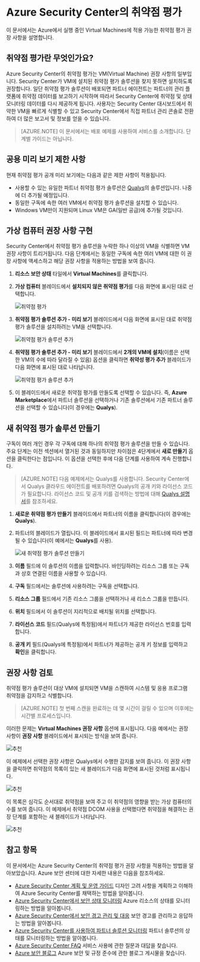 <properties
   pageTitle="Azure Security Center의 취약점 평가 | Microsoft Azure"
   description="이 문서에서는 취약점 평가 솔루션을 설치하여 가상 컴퓨터를 보호하는 데 도움이 되는 Azure Security Center의 권장 사항에 대해 설명합니다."
   services="security-center"
   documentationCenter="na"
   authors="YuriDio"
   manager="swadhwa"
   editor=""/>

<tags
   ms.service="security-center"
   ms.devlang="na"
   ms.topic="hero-article"
   ms.tgt_pltfrm="na"
   ms.workload="na"
   ms.date="09/27/2016"
   ms.author="yurid"/>

# Azure Security Center의 취약점 평가
이 문서에서는 Azure에서 실행 중인 Virtual Machines에 적용 가능한 취약점 평가 권장 사항을 설명합니다.

## 취약점 평가란 무엇인가요?

Azure Security Center의 취약점 평가는 VM(Virtual Machine) 권장 사항의 일부입니다. Security Center가 VM에 설치된 취약점 평가 솔루션을 찾지 못하면 설치하도록 권장합니다. 일단 취약점 평가 솔루션이 배포되면 파트너 에이전트는 파트너의 관리 플랫폼에 취약점 데이터를 보고하기 시작하며 따라서 Security Center에 취약점 및 상태 모니터링 데이터를 다시 제공하게 됩니다. 사용자는 Security Center 대시보드에서 취약한 VM을 빠르게 식별할 수 있고 Security Center에서 직접 파트너 관리 콘솔로 전환하여 더 많은 보고서 및 정보를 얻을 수 있습니다.

> [AZURE.NOTE] 이 문서에서는 배포 예제를 사용하여 서비스를 소개합니다. 단계별 가이드는 아닙니다.

## 공용 미리 보기 제한 사항

현재 취약점 평가 공개 미리 보기에는 다음과 같은 제한 사항이 적용됩니다.

- 사용할 수 있는 유일한 파트너 취약점 평가 솔루션은 [Qualys](https://www.qualys.com/lp/azure)의 솔루션입니다. 나중에 더 추가될 예정입니다.
- 동일한 구독에 속한 여러 VM에서 취약점 평가 솔루션을 설치할 수 있습니다.
- Windows VM만이 지원되며 Linux VM은 GA(일반 공급)에 추가될 것입니다.


## 가상 컴퓨터 권장 사항 구현

Security Center에서 취약점 평가 솔루션을 누락한 하나 이상의 VM을 식별하면 VM 권장 사항이 트리거됩니다. 다음 단계에서는 동일한 구독에 속한 여러 VM에 대한 이 권장 사항에 액세스하고 해당 권장 사항을 적용하는 방법을 보여 줍니다.

1. **리소스 보안 상태** 타일에서 **Virtual Machines**를 클릭합니다.
2. **가상 컴퓨터** 블레이드에서 **설치되지 않은 취약점 평가**를 다음 화면에 표시된 대로 선택합니다.

	![취약점 평가](./media/security-center-vulnerability-assessment-recommendations/security-center-vulnerability-assessment-fig1.png)

3. **취약점 평가 솔루션 추가 - 미리 보기** 블레이드에서 다음 화면에 표시된 대로 취약점 평가 솔루션을 설치하려는 VM을 선택합니다.

	![취약점 평가 솔루션 추가](./media/security-center-vulnerability-assessment-recommendations/security-center-vulnerability-assessment-fig2.png)

4. **취약점 평가 솔루션 추가 - 미리 보기** 블레이드에서 **2개의 VM에 설치**(이름은 선택한 VM의 수에 따라 달라질 수 있음) 옵션을 클릭하면 **취약성 평가 추가** 블레이드가 다음 화면에 표시된 대로 나타납니다.

	![취약점 평가 솔루션 추가](./media/security-center-vulnerability-assessment-recommendations/security-center-vulnerability-assessment-fig3.png)

5. 이 블레이드에서 새로운 취약점 평가를 만들도록 선택할 수 있습니다. 즉, **Azure Marketplace**에서 파트너 솔루션을 선택하거나 기존 솔루션에서 기존 파트너 솔루션을 선택할 수 있습니다(이 경우에는 **Qualys**).

## 새 취약점 평가 솔루션 만들기

구독이 여러 개인 경우 각 구독에 대해 하나의 취약점 평가 솔루션을 만들 수 있습니다. 주요 단계는 이전 섹션에서 열거된 것과 동일하지만 차이점은 4단계에서 **새로 만들기** 옵션을 클릭한다는 점입니다. 이 옵션을 선택한 후에 다음 단계를 사용하여 계속 진행합니다.

> [AZURE.NOTE] 다음 예제에서는 Qualys를 사용합니다. Security Center에서 Qualys 클라우드 에이전트를 배포하려면 Qualys의 공개 키와 라이선스 코드가 필요합니다. 라이선스 코드 및 공개 키를 검색하는 방법에 대해 [Qualys 설명서](https://community.qualys.com/docs/DOC-5823-deploying-qualys-cloud-agents-from-microsoft-azure-security-center)를 참조하세요.

1. **새로운 취약점 평가 만들기** 블레이드에서 파트너의 이름을 클릭합니다(이 경우에는 **Qualys**).
2. 파트너의 블레이드가 열립니다. 이 블레이드에서 표시된 필드는 파트너에 따라 변경될 수 있습니다(이 예에서는 **Qualys**를 사용).

	![새 취약점 평가 솔루션 만들기](./media/security-center-vulnerability-assessment-recommendations/security-center-vulnerability-assessment-fig7.png)

3. **이름** 필드에 이 솔루션의 이름을 입력합니다. 바인딩하려는 리소스 그룹 또는 구독과 상호 연결된 이름을 사용할 수 있습니다.
4. **구독** 필드에서는 솔루션에 사용하려는 구독을 선택합니다.
5. **리소스 그룹** 필드에서 기존 리소스 그룹을 선택하거나 새 리소스 그룹을 만듭니다.
6. **위치** 필드에서 이 솔루션이 지리적으로 배치될 위치를 선택합니다.
7. **라이선스 코드** 필드(Qualys에 특정됨)에서 파트너가 제공한 라이선스 번호를 입력합니다.
8. **공개 키** 필드(Qualys에 특정됨)에서 파트너가 제공하는 공개 키 정보를 입력하고 **확인**을 클릭합니다.

## 권장 사항 검토

취약점 평가 솔루션이 대상 VM에 설치되면 VM을 스캔하여 시스템 및 응용 프로그램 취약점을 감지하고 식별합니다.

> [AZURE.NOTE] 첫 번째 스캔을 완료하는 데 몇 시간이 걸릴 수 있으며 이후에는 시간별 프로세스입니다.

이러한 문제는 **Virtual Machines 권장 사항** 옵션에 표시됩니다. 다음 예에서는 권장 사항이 **권장 사항** 블레이드에서 표시되는 방식을 보여 줍니다.

![추천](./media/security-center-vulnerability-assessment-recommendations/security-center-vulnerability-assessment-fig4.png)

이 예제에서 선택한 권장 사항은 Qualys에서 수행한 감지를 보여 줍니다. 이 권장 사항을 클릭하면 취약점의 목록이 있는 새 블레이드가 다음 화면에 표시된 것처럼 표시됩니다.

![추천](./media/security-center-vulnerability-assessment-recommendations/security-center-vulnerability-assessment-fig5.png)

이 목록은 심각도 순서대로 취약점을 보여 주고 이 취약점의 영향을 받는 가상 컴퓨터의 수를 보여 줍니다. 이 예제에서 취약점 DCOM 사용을 선택했다면 취약점을 해결하는 권장 단계를 포함하는 새 블레이드가 나타납니다.

![추천](./media/security-center-vulnerability-assessment-recommendations/security-center-vulnerability-assessment-fig6.png)


## 참고 항목

이 문서에서는 Azure Security Center의 취약점 평가 권장 사항을 적용하는 방법을 알아보았습니다. Azure 보안 센터에 대한 자세한 내용은 다음을 참조하세요.

- [Azure Security Center 계획 및 운영 가이드](security-center-planning-and-operations-guide.md) 디자인 고려 사항을 계획하고 이해하여 Azure Security Center를 채택하는 방법을 알아봅니다.
- [Azure Security Center에서 보안 상태 모니터링](security-center-monitoring.md) Azure 리소스의 상태를 모니터링하는 방법을 알아봅니다.
- [Azure Security Center에서 보안 경고 관리 및 대응](security-center-managing-and-responding-alerts.md) 보안 경고를 관리하고 응답하는 방법을 알아봅니다.
- [Azure Security Center를 사용하여 파트너 솔루션 모니터링](security-center-partner-solutions.md) 파트너 솔루션의 상태를 모니터링하는 방법을 알아봅니다.
- [Azure Security Center FAQ](security-center-faq.md) 서비스 사용에 관한 질문과 대답을 찾습니다.
- [Azure 보안 블로그](http://blogs.msdn.com/b/azuresecurity/) Azure 보안 및 규정 준수에 관한 블로그 게시물을 찾습니다.

<!---HONumber=AcomDC_0928_2016-->